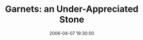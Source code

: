 ---
layout: lecture
title:  "Garnets: an Under-Appreciated Stone"
speaker: "David Lancaster, Christie's"
date: '2006-04-07 19:30:00'

---